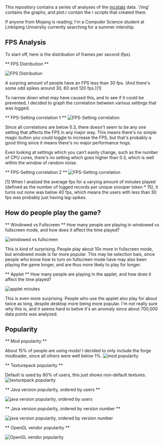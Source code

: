 
This repository contains a series of analyses of the [mcstats](http://stats.minecraft.com) data.
'/img' contains the graphs, and plot.r contain the r scripts that created them.

If anyone from Mojang is reading; I'm a Computer Science student at Linköping University currently searching for a summer intership.

FPS Analysis
--

To start off, here is the distribution of frames per second (fps).

** FPS Distribution **

![FPS Distribution](http://github.com/DanielRapp/mcstats-analysis/raw/master/img/fps_dist.png)

A surpring amount of people have an FPS less than 30 fps. (And there's some odd spikes around 30, 60 and 120 fps.)[1]

To narrow down what may have caused this, and to see if it could be prevented, I decided to graph the correlation between
various settings that was logged.

** FPS-Setting correlation 1 **
![FPS-Setting correlation](http://github.com/DanielRapp/mcstats-analysis/raw/master/img/fps_corr.png)

Since all correlations are below 0.3, there doesn't seem to be any one setting that affects the FPS in any major way.
This means there's no simple magic button you could toggle to increase the FPS, but that's probably a good thing
since it means there's no major performance hogs.

Even looking at settings which you can't easily change, such as the number of CPU cores,
there's no setting which goes higher than 0.3, which is well within the window of random noise.

** FPS-Setting correlation 2 **
![FPS-Setting correlation](http://github.com/DanielRapp/mcstats-analysis/raw/master/img/fps_corr_more.png)

[1] When I analzed the average fps for a varying amount of minutes played (defined as the number of logged records per unique snooper token * 15),
it turns out none was below 40 fps, which means the users with less than 30 fps was probably just having lag-spikes.

How do people play the game?
--

** Windowed vs Fullscreen **
How many people are playing in windowed vs fullscreen mode, and how does it affect the time played?

![windowed vs fullscreen](http://github.com/DanielRapp/mcstats-analysis/raw/master/img/display_type_minutes.png)

This is kind of surprising. People play about 10x more in fullscreen mode, but windowed mode is far more popular.
This may be selection bais, since people who know how to turn on fullscreen mode have may also been playing the game longer,
and are thus more likely to play for longer.

** Applet **
How many people are playing in the applet, and how does it affect the time played?

![applet minutes](http://github.com/DanielRapp/mcstats-analysis/raw/master/img/applet_minutes.png)

This is even more surprising. People who use the applet also play for about twice as long, despite desktop more being more popular.
I'm not really sure why this is, and it seems hard to belive it's an anomaly since about 700,000 data points was analyzed.

Popularity
--

** Mod popularity **

About 15% of people are using mods! I decided to only include the forge modloader, since all others were well below 1%.
![mod popularity](http://github.com/DanielRapp/mcstats-analysis/raw/master/img/client_brand.png)

** Texturepack popularity **

Default is used by 80% of users, this just shows non-default textures.
![texturepack popularity](http://github.com/DanielRapp/mcstats-analysis/raw/master/img/texpack.png)

** Java version popularity, ordered by users **

![java version popularity, ordered by users](http://github.com/DanielRapp/mcstats-analysis/raw/master/img/java_by_populaity.png)

** Java version popularity, ordered by version number **

![java version popularity, ordered by version number](http://github.com/DanielRapp/mcstats-analysis/raw/master/img/java_by_version.png)

** OpenGL vendor popularity **

![OpenGL vendor popularity](http://github.com/DanielRapp/mcstats-analysis/raw/master/img/opengl_vendor.png)

